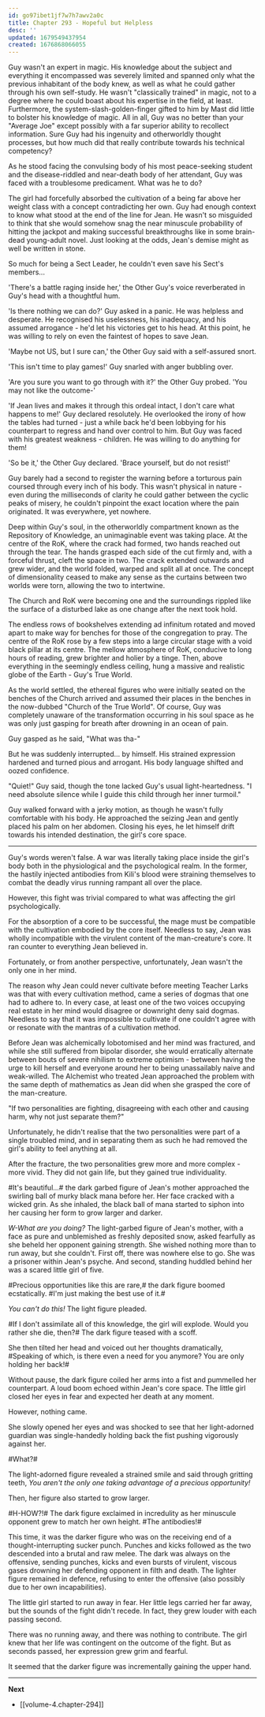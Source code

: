 ```yaml
---
id: go97ibet1jf7w7h7awv2a0c
title: Chapter 293 - Hopeful but Helpless
desc: ''
updated: 1679549437954
created: 1676868066055
---
```


Guy wasn't an expert in magic. His knowledge about the subject and everything it encompassed was severely limited and spanned only what the previous inhabitant of the body knew, as well as what he could gather through his own self-study. He wasn't "classically trained" in magic, not to a degree where he could boast about his expertise in the field, at least. Furthermore, the system-slash-golden-finger gifted to him by Mast did little to bolster his knowledge of magic. All in all, Guy was no better than your "Average Joe" except possibly with a far superior ability to recollect information. Sure Guy had his ingenuity and otherworldly thought processes, but how much did that really contribute towards his technical competency?

As he stood facing the convulsing body of his most peace-seeking student and the disease-riddled and near-death body of her attendant, Guy was faced with a troublesome predicament. What was he to do?

The girl had forcefully absorbed the cultivation of a being far above her weight class with a concept contradicting her own. Guy had enough context to know what stood at the end of the line for Jean. He wasn't so misguided to think that she would somehow snag the near minuscule probability of hitting the jackpot and making successful breakthroughs like in some brain-dead young-adult novel. Just looking at the odds, Jean's demise might as well be written in stone.

So much for being a Sect Leader, he couldn't even save his Sect's members...

'There's a battle raging inside her,' the Other Guy's voice reverberated in Guy's head with a thoughtful hum.

'Is there nothing we can do?' Guy asked in a panic. He was helpless and desperate. He recognised his uselessness, his inadequacy, and his assumed arrogance - he'd let his victories get to his head. At this point, he was willing to rely on even the faintest of hopes to save Jean.

'Maybe not US, but I sure can,' the Other Guy said with a self-assured snort.

'This isn't time to play games!' Guy snarled with anger bubbling over.

'Are you sure you want to go through with it?' the Other Guy probed. 'You may not like the outcome-'

'If Jean lives and makes it through this ordeal intact, I don't care what happens to me!' Guy declared resolutely. He overlooked the irony of how the tables had turned - just a while back he'd been lobbying for his counterpart to regress and hand over control to him. But Guy was faced with his greatest weakness - children. He was willing to do anything for them!

'So be it,' the Other Guy declared. 'Brace yourself, but do not resist!'

Guy barely had a second to register the warning before a torturous pain coursed through every inch of his body. This wasn't physical in nature - even during the milliseconds of clarity he could gather between the cyclic peaks of misery, he couldn't pinpoint the exact location where the pain originated. It was everywhere, yet nowhere.

Deep within Guy's soul, in the otherworldly compartment known as the Repository of Knowledge, an unimaginable event was taking place. At the centre of the RoK, where the crack had formed, two hands reached out through the tear. The hands grasped each side of the cut firmly and, with a forceful thrust, cleft the space in two. The crack extended outwards and grew wider, and the world folded, warped and split all at once. The concept of dimensionality ceased to make any sense as the curtains between two worlds were torn, allowing the two to intertwine.

The Church and RoK were becoming one and the surroundings rippled like the surface of a disturbed lake as one change after the next took hold.

The endless rows of bookshelves extending ad infinitum rotated and moved apart to make way for benches for those of the congregation to pray. The centre of the RoK rose by a few steps into a large circular stage with a void black pillar at its centre. The mellow atmosphere of RoK, conducive to long hours of reading, grew brighter and holier by a tinge. Then, above everything in the seemingly endless ceiling, hung a massive and realistic globe of the Earth - Guy's True World.

As the world settled, the ethereal figures who were initially seated on the benches of the Church arrived and assumed their places in the benches in the now-dubbed "Church of the True World". Of course, Guy was completely unaware of the transformation occurring in his soul space as he was only just gasping for breath after drowning in an ocean of pain.

Guy gasped as he said, "What was tha-"

But he was suddenly interrupted... by himself. His strained expression hardened and turned pious and arrogant. His body language shifted and oozed confidence.

"Quiet!" Guy said, though the tone lacked Guy's usual light-heartedness. "I need absolute silence while I guide this child through her inner turmoil."

Guy walked forward with a jerky motion, as though he wasn't fully comfortable with his body. He approached the seizing Jean and gently placed his palm on her abdomen. Closing his eyes, he let himself drift towards his intended destination, the girl's core space.

____

Guy's words weren't false. A war was literally taking place inside the girl's body both in the physiological and the psychological realm. In the former, the hastily injected antibodies from Kili's blood were straining themselves to combat the deadly virus running rampant all over the place.

However, this fight was trivial compared to what was affecting the girl psychologically.

For the absorption of a core to be successful, the mage must be compatible with the cultivation embodied by the core itself. Needless to say, Jean was wholly incompatible with the virulent content of the man-creature's core. It ran counter to everything Jean believed in.

Fortunately, or from another perspective, unfortunately, Jean wasn't the only one in her mind.

The reason why Jean could never cultivate before meeting Teacher Larks was that with every cultivation method, came a series of dogmas that one had to adhere to. In every case, at least one of the two voices occupying real estate in her mind would disagree or downright deny said dogmas. Needless to say that it was impossible to cultivate if one couldn't agree with or resonate with the mantras of a cultivation method.

Before Jean was alchemically lobotomised and her mind was fractured, and while she still suffered from bipolar disorder, she would erratically alternate between bouts of severe nihilism to extreme optimism - between having the urge to kill herself and everyone around her to being unassailably naive and weak-willed. The Alchemist who treated Jean approached the problem with the same depth of mathematics as Jean did when she grasped the core of the man-creature.

"If two personalities are fighting, disagreeing with each other and causing harm, why not just separate them?"

Unfortunately, he didn't realise that the two personalities were part of a single troubled mind, and in separating them as such he had removed the girl's ability to feel anything at all.

After the fracture, the two personalities grew more and more complex - more vivid. They did not gain life, but they gained true individuality.

#It's beautiful...# the dark garbed figure of Jean's mother approached the swirling ball of murky black mana before her. Her face cracked with a wicked grin. As she inhaled, the black ball of mana started to siphon into her causing her form to grow larger and darker.

*W-What are you doing?* The light-garbed figure of Jean's mother, with a face as pure and unblemished as freshly deposited snow, asked fearfully as she beheld her opponent gaining strength. She wished nothing more than to run away, but she couldn't. First off, there was nowhere else to go. She was a prisoner within Jean's psyche. And second, standing huddled behind her was a scared little girl of five.

#Precious opportunities like this are rare,# the dark figure boomed ecstatically. #I'm just making the best use of it.#

*You can't do this!* The light figure pleaded.

#If I don't assimilate all of this knowledge, the girl will explode. Would you rather she die, then?# The dark figure teased with a scoff.

She then tilted her head and voiced out her thoughts dramatically, #Speaking of which, is there even a need for you anymore? You are only holding her back!#

Without pause, the dark figure coiled her arms into a fist and pummelled her counterpart. A loud boom echoed within Jean's core space. The little girl closed her eyes in fear and expected her death at any moment.

However, nothing came.

She slowly opened her eyes and was shocked to see that her light-adorned guardian was single-handedly holding back the fist pushing vigorously against her.

#What?#

The light-adorned figure revealed a strained smile and said through gritting teeth, *You aren't the only one taking advantage of a precious opportunity!*

Then, her figure also started to grow larger.

#H-HOW?!# The dark figure exclaimed in incredulity as her minuscule opponent grew to match her own height. #The antibodies!#

This time, it was the darker figure who was on the receiving end of a thought-interrupting sucker punch. Punches and kicks followed as the two descended into a brutal and raw melee. The dark was always on the offensive, sending punches, kicks and even bursts of virulent, viscous gases drowning her defending opponent in filth and death. The lighter figure remained in defence, refusing to enter the offensive (also possibly due to her own incapabilities).

The little girl started to run away in fear. Her little legs carried her far away, but the sounds of the fight didn't recede. In fact, they grew louder with each passing second.

There was no running away, and there was nothing to contribute. The girl knew that her life was contingent on the outcome of the fight. But as seconds passed, her expression grew grim and fearful.

It seemed that the darker figure was incrementally gaining the upper hand.

____

**Next**
* [[volume-4.chapter-294]]